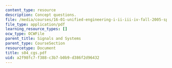 ```yaml
---
content_type: resource
description: Concept questions.
file: /media/courses/16-01-unified-engineering-i-ii-iii-iv-fall-2005-spring-2006/a2f98fc7f388c3b7b0b9d386f2d96432_s04_cgs.pdf
file_type: application/pdf
learning_resource_types: []
ocw_type: OCWFile
parent_title: Signals and Systems
parent_type: CourseSection
resourcetype: Document
title: s04_cgs.pdf
uid: a2f98fc7-f388-c3b7-b0b9-d386f2d96432
---
```

